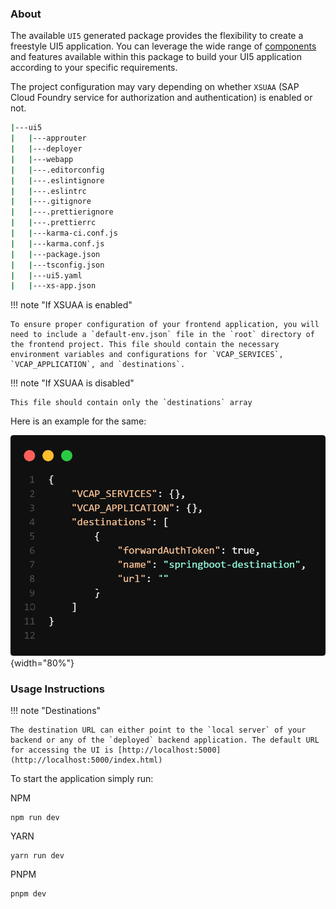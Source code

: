 ### About

The available `UI5` generated package provides the flexibility to create a freestyle UI5 application. You can leverage the wide range of [components](https://sapui5.hana.ondemand.com/) and features available within this package to build your UI5 application according to your specific requirements.

The project  configuration may vary depending on whether `XSUAA` (SAP Cloud Foundry service for authorization and authentication) is enabled or not.

```bash
|---ui5
|   |---approuter
|   |---deployer
|   |---webapp
|   |---.editorconfig
|   |---.eslintignore
|   |---.eslintrc
|   |---.gitignore
|   |---.prettierignore
|   |---.prettierrc
|   |---karma-ci.conf.js
|   |---karma.conf.js
|   |---package.json
|   |---tsconfig.json
|   |---ui5.yaml
|   |---xs-app.json
```

!!! note "If XSUAA is enabled"

    To ensure proper configuration of your frontend application, you will need to include a `default-env.json` file in the `root` directory of the frontend project. This file should contain the necessary environment variables and configurations for `VCAP_SERVICES`, `VCAP_APPLICATION`, and `destinations`.

!!! note "If XSUAA is disabled"

    This file should contain only the `destinations` array

Here is an example for the same:

![UI5](../../../assets/ui5.png){width="80%"}

### Usage Instructions

!!! note "Destinations"

    The destination URL can either point to the `local server` of your backend or any of the `deployed` backend application. The default URL for accessing the UI is [http://localhost:5000](http://localhost:5000/index.html)


To start the application simply run:

NPM
```console
npm run dev
```

YARN
```console
yarn run dev
```

PNPM
```console
pnpm dev
```